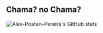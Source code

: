 ## Chama? no Chama?
![Alex-Poatan-Pereira's GitHub stats](https://github-readme-stats.vercel.app/api?username=Alex-Poatan-Pereira&icons=true&theme=shades-of-purple)
<!--
**Alex-Poatan-Pereira/Alex-Poatan-Pereira** is a ✨ _special_ ✨ repository because its `README.md` (this file) appears on your GitHub profile.

Here are some ideas to get you started:

- 🔭 I’m currently working on ...
- 🌱 I’m currently learning ...
- 👯 I’m looking to collaborate on ...
- 🤔 I’m looking for help with ...
- 💬 Ask me about ...
- 📫 How to reach me: ...
- 😄 Pronouns: ...
- ⚡ Fun fact: ...
-->
